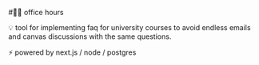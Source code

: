 #👨‍🏫 office hours

💡 tool for implementing faq for university courses to avoid endless emails and canvas discussions with the same questions.

⚡ powered by next.js / node / postgres